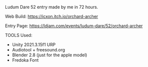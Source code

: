Ludum Dare 52 entry made by me in 72 hours.

Web Build: https://icxon.itch.io/orchard-archer

Entry Page: https://ldjam.com/events/ludum-dare/52/orchard-archer

TOOLS Used:
- Unity 2021.3.15f1 URP
- Audiotool + freesound.org
- Blender 2.8 (just for the apple model)
- Fredoka Font
